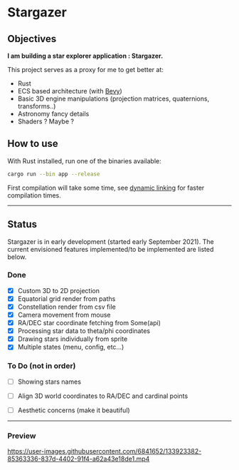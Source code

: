 # Stargazer

## Objectives
**I am building a star explorer application : Stargazer.**

This project serves as a proxy for me to get better at:
- Rust
- ECS based architecture (with [Bevy](https://bevyengine.org))
- Basic 3D engine manipulations (projection matrices, quaternions, transforms..)
- Astronomy fancy details
- Shaders ? Maybe ?

## How to use
With Rust installed, run one of the binaries available:
```bash
cargo run --bin app --release
```
First compilation will take some time, see [dynamic linking](https://bevyengine.org/learn/book/getting-started/setup/) for faster compilation times. 

------------

## Status
Stargazer is in early development (started early September 2021). The current envisioned features implemented/to be implemented are listed below.


### Done
- [x] Custom 3D to 2D projection
- [x] Equatorial grid render from paths
- [x] Constellation render from csv file
- [x] Camera movement from mouse
- [x] RA/DEC star coordinate fetching from Some(api)
- [x] Processing star data to theta/phi coordinates
- [x] Drawing stars individually from sprite
- [x] Multiple states (menu, config, etc...)

### To Do (not in order)
- [ ] Showing stars names
- [ ] Align 3D world coordinates to RA/DEC and cardinal points
- [ ] Aesthetic concerns (make it beautiful)


---------------
### Preview
https://user-images.githubusercontent.com/6841652/133923382-85363336-837d-4402-91f4-a62a43e18de1.mp4


